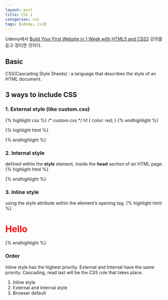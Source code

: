 ```yaml
--- 
layout: post
title: CSS 1
categories: css
tags: [udemy, css]
--- 
```

<div class="message">Udemy에서 <a href="https://www.udemy.com/build-your-first-website-in-1-week/">Build Your First Website in 1 Week with HTML5 and CSS3</a> 강의를 듣고 정리한 것이다.</div>

## Basic
CSS(Cascading Style Sheets) : a language that describes the style of an HTML document.

## 3 ways to include CSS

### 1. External style (like custom.css)
{% highlight css %}
/* custom.css */
h1 {
    color: red;
}
{% endhighlight %}

{% highlight html %}
<!-- html file -->
<head>
	<link rel="stylesheet" type="text/css" href="custom.css">
</head>
{% endhighlight %}

### 2. Internal style
defined within the **style** element, inside the **head** section of an HTML page.
{% highlight html %}
<head>
	<style>
	h1 {
	    color: red;
	} 
	</style>
</head>
{% endhighlight %}

### 3. Inline style
using the style attribute within the element’s opening tag.
{% highlight html %}
<h1 style="color: red;">Hello</h1>
{% endhighlight %}

### Order
Inline style has the highest priority.
External and Internal have the same priority. Cascading, read last will be the CSS rule that takes place.

1. Inline style
2. External and Internal style
3. Browser default


